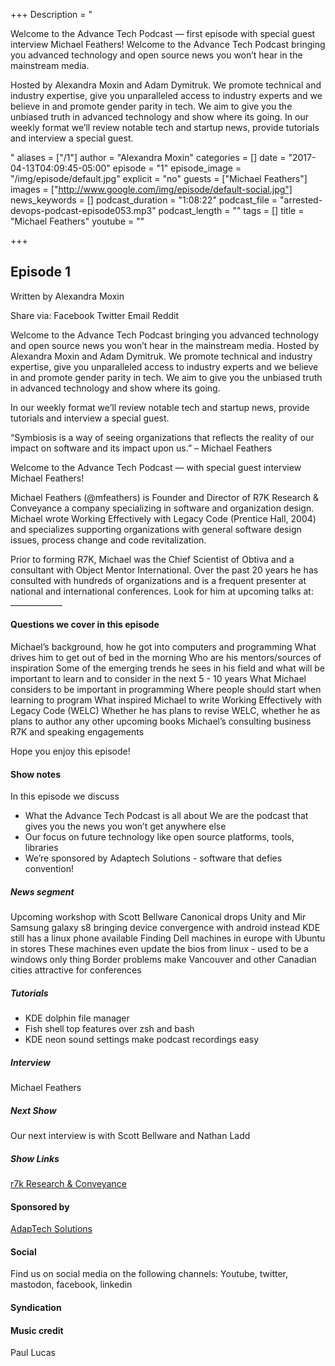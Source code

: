 +++
Description = "<p>Welcome to the Advance Tech Podcast — first episode with special guest interview Michael Feathers! Welcome to the Advance Tech Podcast bringing you advanced technology and open source news you won’t hear in the mainstream media.</p><p>Hosted by Alexandra Moxin and Adam Dymitruk. We promote technical and industry expertise, give you unparalleled access to industry experts and we believe in and promote gender parity in tech. We aim to give you the unbiased truth in advanced technology and show where its going. In our weekly format we’ll review notable tech and startup news, provide tutorials and interview a special guest.</p>"
aliases = ["/1"]
author = "Alexandra Moxin"
categories = []
date = "2017-04-13T04:09:45-05:00"
episode = "1"
episode_image = "/img/episode/default.jpg"
explicit = "no"
guests = ["Michael Feathers"]
images = ["http://www.google.com/img/episode/default-social.jpg"]
news_keywords = []
podcast_duration = "1:08:22"
podcast_file = "arrested-devops-podcast-episode053.mp3"
podcast_length = ""
tags = []
title = "Michael Feathers"
youtube = ""

+++

## Episode 1

Written by Alexandra Moxin

Share via: Facebook Twitter Email Reddit

Welcome to the Advance Tech Podcast bringing you advanced technology and open source news you won’t hear in the mainstream media. Hosted by Alexandra Moxin and Adam Dymitruk. We promote technical and industry expertise, give you unparalleled access to industry experts and we believe in and promote gender parity in tech. We aim to give you the unbiased truth in advanced technology and show where its going.

In our weekly format we’ll review notable tech and startup news, provide tutorials and interview a special guest.

“Symbiosis is a way of seeing organizations that reflects the reality of our impact on software and its impact upon us.” – Michael Feathers

Welcome to the Advance Tech Podcast — with special guest interview Michael Feathers!


Michael Feathers (@mfeathers) is Founder and Director of R7K Research & Conveyance a company specializing in software and organization design. Michael wrote Working Effectively with Legacy Code (Prentice Hall, 2004) and specializes supporting organizations with general software design issues, process change and code revitalization.

Prior to forming R7K, Michael was the Chief Scientist of Obtiva and a consultant with Object Mentor International. Over the past 20 years he has consulted with hundreds of organizations and is a frequent presenter at national and international conferences. Look for him at upcoming talks at: _____________

#### Questions we cover in this episode

Michael’s background, how he got into computers and programming
What drives him to get out of bed in the morning
Who are his mentors/sources of inspiration
Some of the emerging trends he sees in his field and what will be important to learn and to consider in the next 5 - 10 years
What Michael considers to be important in programming
Where people should start when learning to program
What inspired Michael to write Working Effectively with Legacy Code (WELC)
Whether he has plans to revise WELC, whether he as plans to author any other upcoming books
Michael’s consulting business R7K and speaking engagements

Hope you enjoy this episode!

#### Show notes

In this episode we discuss

 * What the Advance Tech Podcast is all about
We are the podcast that gives you the news you won’t get anywhere else
 * Our focus on future technology like open source platforms, tools, libraries
 * We’re sponsored by Adaptech Solutions - software that defies convention!

##### News segment

Upcoming workshop with Scott Bellware
Canonical drops Unity and Mir
Samsung galaxy s8 bringing device convergence with android instead
KDE still has a linux phone available
Finding Dell machines in europe with Ubuntu in stores
These machines even update the bios from linux - used to be a windows only thing
Border problems make Vancouver and other Canadian cities attractive for conferences

##### Tutorials

 * KDE dolphin file manager
 * Fish shell top features over zsh and bash
 * KDE neon sound settings make podcast recordings easy

##### Interview

Michael Feathers

##### Next Show

Our next interview is with Scott Bellware and Nathan Ladd

##### Show Links

[r7k Research & Conveyance](https://www.r7krecon.com/)

#### Sponsored by

[AdapTech Solutions](https://adaptechsolutions.net/)

#### Social

Find us on social media on the following channels: Youtube, twitter, mastodon, facebook, linkedin

#### Syndication

#### Music credit
Paul Lucas
